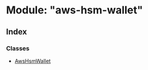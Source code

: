 # Module: "aws-hsm-wallet"

## Index

### Classes

* [AwsHsmWallet](../classes/_aws_hsm_wallet_.awshsmwallet.md)
